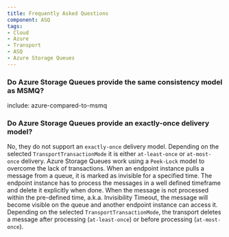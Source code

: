 ```yaml
---
title: Frequently Asked Questions
component: ASQ
tags:
- Cloud
- Azure
- Transport
- ASQ
- Azure Storage Queues
---
```



### Do Azure Storage Queues provide the same consistency model as MSMQ?

include: azure-compared-to-msmq


### Do Azure Storage Queues provide an exactly-once delivery model?

No, they do not support an `exactly-once` delivery model. Depending on the selected `TransportTransactionMode` it is either `at-least-once` or `at-most-once` delivery. Azure Storage Queues work using a `Peek-Lock` model to overcome the lack of transactions. When an endpoint instance pulls a message from a queue, it is marked as invisible for a specified time. The endpoint instance has to process the messages in a well defined timeframe and delete it explicitly when done. When the message is not processed within the pre-defined time, a.k.a. Invisibility Timeout, the message will become visible on the queue and another endpoint instance can access it. Depending on the selected `TransportTransactionMode`, the transport deletes a message after processing (`at-least-once`) or before processing (`at-most-once`).